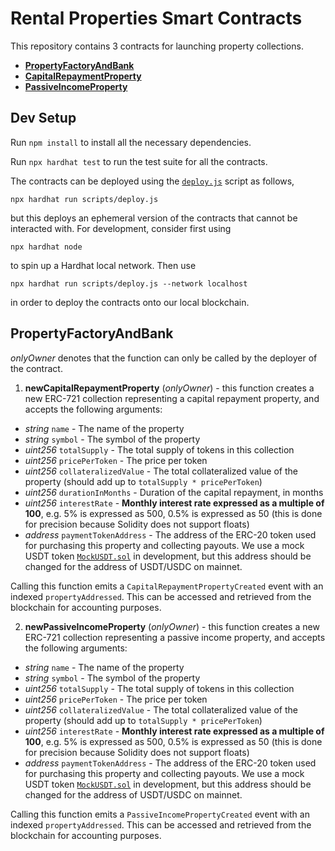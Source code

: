 # Rental Properties Smart Contracts

This repository contains 3 contracts for launching property collections.

- [**PropertyFactoryAndBank**](contracts/PropertyFactoryAndBank.sol)
- [**CapitalRepaymentProperty**](contracts/CapitalRepaymentProperty.sol)
- [**PassiveIncomeProperty**](contracts/PassiveIncomeProperty.sol)

## Dev Setup

Run `npm install` to install all the necessary dependencies.

Run `npx hardhat test` to run the test suite for all the contracts.

The contracts can be deployed using the [`deploy.js`](scripts/deploy.js) script as follows,

```
npx hardhat run scripts/deploy.js
```

but this deploys an ephemeral version of the contracts that cannot be interacted with. For development, consider first using

```
npx hardhat node
```

to spin up a Hardhat local network. Then use

```
npx hardhat run scripts/deploy.js --network localhost
```

in order to deploy the contracts onto our local blockchain.

## PropertyFactoryAndBank

_onlyOwner_ denotes that the function can only be called by the deployer of the contract.

1. **newCapitalRepaymentProperty** (_onlyOwner_) - this function creates a new ERC-721 collection representing a capital repayment property, and accepts the following arguments:
  - _string_ `name` - The name of the property
  - _string_ `symbol` - The symbol of the property
  - _uint256_ `totalSupply` - The total supply of tokens in this collection
  - _uint256_ `pricePerToken` - The price per token
  - _uint256_ `collateralizedValue` - The total collateralized value of the property (should add up to `totalSupply * pricePerToken`)
  - _uint256_ `durationInMonths` - Duration of the capital repayment, in months
  - _uint256_ `interestRate` - **Monthly interest rate expressed as a multiple of 100**, e.g. 5% is expressed as 500, 0.5% is expressed as 50 (this is done for precision because Solidity does not support floats)
  - _address_ `paymentTokenAddress` - The address of the ERC-20 token used for purchasing this property and collecting payouts. We use a mock USDT token [`MockUSDT.sol`](contracts/MockUSDT.sol) in development, but this address should be changed for the address of USDT/USDC on mainnet.

Calling this function emits a `CapitalRepaymentPropertyCreated` event with an indexed `propertyAddressed`. This can be accessed and retrieved from the blockchain for accounting purposes.

2. **newPassiveIncomeProperty** (_onlyOwner_) - this function creates a new ERC-721 collection representing a passive income property, and accepts the following arguments:
  - _string_ `name` - The name of the property
  - _string_ `symbol` - The symbol of the property
  - _uint256_ `totalSupply` - The total supply of tokens in this collection
  - _uint256_ `pricePerToken` - The price per token
  - _uint256_ `collateralizedValue` - The total collateralized value of the property (should add up to `totalSupply * pricePerToken`)
  - _uint256_ `interestRate` - **Monthly interest rate expressed as a multiple of 100**, e.g. 5% is expressed as 500, 0.5% is expressed as 50 (this is done for precision because Solidity does not support floats)
  - _address_ `paymentTokenAddress` - The address of the ERC-20 token used for purchasing this property and collecting payouts. We use a mock USDT token [`MockUSDT.sol`](contracts/MockUSDT.sol) in development, but this address should be changed for the address of USDT/USDC on mainnet.

Calling this function emits a `PassiveIncomePropertyCreated` event with an indexed `propertyAddressed`. This can be accessed and retrieved from the blockchain for accounting purposes.

